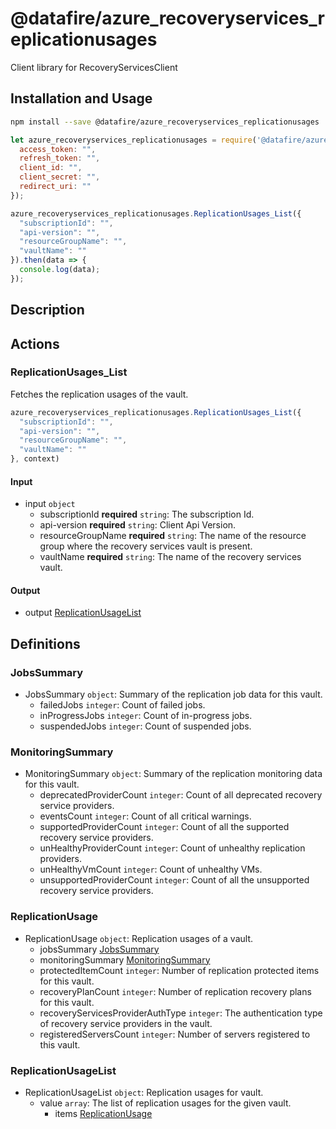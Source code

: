# @datafire/azure_recoveryservices_replicationusages

Client library for RecoveryServicesClient

## Installation and Usage
```bash
npm install --save @datafire/azure_recoveryservices_replicationusages
```
```js
let azure_recoveryservices_replicationusages = require('@datafire/azure_recoveryservices_replicationusages').create({
  access_token: "",
  refresh_token: "",
  client_id: "",
  client_secret: "",
  redirect_uri: ""
});

azure_recoveryservices_replicationusages.ReplicationUsages_List({
  "subscriptionId": "",
  "api-version": "",
  "resourceGroupName": "",
  "vaultName": ""
}).then(data => {
  console.log(data);
});
```

## Description



## Actions

### ReplicationUsages_List
Fetches the replication usages of the vault.


```js
azure_recoveryservices_replicationusages.ReplicationUsages_List({
  "subscriptionId": "",
  "api-version": "",
  "resourceGroupName": "",
  "vaultName": ""
}, context)
```

#### Input
* input `object`
  * subscriptionId **required** `string`: The subscription Id.
  * api-version **required** `string`: Client Api Version.
  * resourceGroupName **required** `string`: The name of the resource group where the recovery services vault is present.
  * vaultName **required** `string`: The name of the recovery services vault.

#### Output
* output [ReplicationUsageList](#replicationusagelist)



## Definitions

### JobsSummary
* JobsSummary `object`: Summary of the replication job data for this vault.
  * failedJobs `integer`: Count of failed jobs.
  * inProgressJobs `integer`: Count of in-progress jobs.
  * suspendedJobs `integer`: Count of suspended jobs.

### MonitoringSummary
* MonitoringSummary `object`: Summary of the replication monitoring data for this vault.
  * deprecatedProviderCount `integer`: Count of all deprecated recovery service providers.
  * eventsCount `integer`: Count of all critical warnings.
  * supportedProviderCount `integer`: Count of all the supported recovery service providers.
  * unHealthyProviderCount `integer`: Count of unhealthy replication providers.
  * unHealthyVmCount `integer`: Count of unhealthy VMs.
  * unsupportedProviderCount `integer`: Count of all the unsupported recovery service providers.

### ReplicationUsage
* ReplicationUsage `object`: Replication usages of a vault.
  * jobsSummary [JobsSummary](#jobssummary)
  * monitoringSummary [MonitoringSummary](#monitoringsummary)
  * protectedItemCount `integer`: Number of replication protected items for this vault.
  * recoveryPlanCount `integer`: Number of replication recovery plans for this vault.
  * recoveryServicesProviderAuthType `integer`: The authentication type of recovery service providers in the vault.
  * registeredServersCount `integer`: Number of servers registered to this vault.

### ReplicationUsageList
* ReplicationUsageList `object`: Replication usages for vault.
  * value `array`: The list of replication usages for the given vault.
    * items [ReplicationUsage](#replicationusage)


